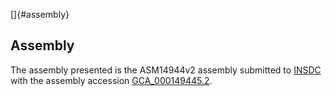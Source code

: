 []{#assembly}

Assembly
--------

The assembly presented is the ASM14944v2 assembly submitted to
[INSDC](http://www.insdc.org) with the assembly accession
[GCA\_000149445.2](http://www.ebi.ac.uk/ena/data/view/GCA_000149445.2).
